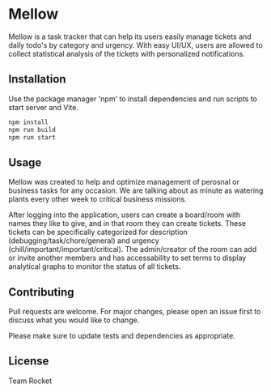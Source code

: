 # Mellow

  Mellow is a task tracker that can help its users easily manage tickets and daily todo's by category and urgency.
  With easy UI/UX, users are allowed to collect statistical analysis of the tickets with personalized notifications.

## Installation

  Use the package manager 'npm' to install dependencies and run scripts to start server and Vite.

```bash
npm install
npm run build
npm run start
```

## Usage

  Mellow was created to help and optimize management of perosnal or business tasks for any occasion.
  We are talking about as minute as watering plants every other week to critical business missions.
  
  After logging into the application, users can create a board/room with names they like to give, and in that room they can create tickets.
  These tickets can be specifically categorized for description (debugging/task/chore/general) and urgency (chill/important/important/critical).
  The admin/creator of the room can add or invite another members and has accessability to set terms to display analytical graphs to monitor the status of all tickets.
  

## Contributing

  Pull requests are welcome. For major changes, please open an issue first to discuss what you would like to change.

  Please make sure to update tests and dependencies as appropriate.


## License
  
  Team Rocket
